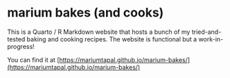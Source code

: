 # marium bakes (and cooks)

This is a Quarto / R Markdown website that hosts a bunch of my tried-and-tested baking and cooking recipes. The website is functional but a work-in-progress!

You can find it at [https://mariumtapal.github.io/marium-bakes/](https://mariumtapal.github.io/marium-bakes/)
